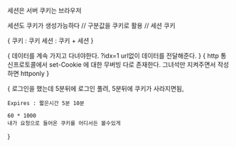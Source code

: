 세션은 서버
쿠키는 브라우저

세션도 쿠키가 생성가능하다
// 구분값을 쿠키로 활용
// 세션 쿠키

{
    쿠키 : 쿠키
    세션 : 쿠키 + 세션
}

{
    데이터를 계속 가지고 다녀야한다.
    ?idx=1 url없이 데이터를 전달해준다.
}
{
    http 통신프로토콜에서 
    set-Cookie 에 대한 무버빙 다로 존재한다.
    그녀석만 지켜주면서 작성하면 httponly
}

{
    로그인을 했는데 5분뒤에 로그인 풀려,
    5분뒤에 쿠키가 사라지면됨,

    Expires : 짧은시간 5분 10분
    
    60 * 1000
    내가 요청으로 들어온 쿠키를 어디서든 볼수있게
}